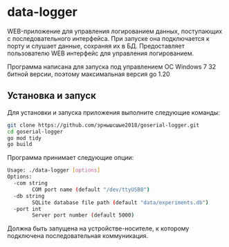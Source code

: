 # data-logger

WEB-приложение для управления логированием данных, поступающих с
последовательного интерфейса. При запуске она подключается к порту и слушает данные,
сохраняя их в БД. Предоставляет пользователю WEB интерфейс для управления логированием.

Программа написана для запуска под управлением ОС Windows 7 32 битной версии,
поэтому максимальная версия go 1.20


## Установка и запуск

Для установки и запуска приложения выполните следующие команды:

```bash
git clone https://github.com/зрнышсшые2018/goserial-logger.git
cd goserial-logger
go mod tidy
go build
```

Программа принимает следующие опции:

```bash
Usage: ./data-logger [options]
Options:
  -com string
    	COM port name (default "/dev/ttyUSB0")
  -db string
    	SQLite database file path (default "data/experiments.db")
  -port int
    	Server port number (default 5000)
```

Должна быть запущена на устройстве-носителе, к которому подключена последовательная коммуникация.
